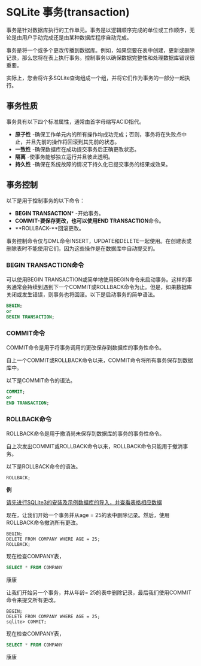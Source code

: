 # SQLite 事务(transaction)

事务是针对数据库执行的工作单元。事务是以逻辑顺序完成的单位或工作顺序，无论是由用户手动完成还是由某种数据库程序自动完成。

事务是将一个或多个更改传播到数据库。例如，如果您要在表中创建，更新或删除记录，那么您将在表上执行事务。控制事务以确保数据完整性和处理数据库错误很重要。

实际上，您会将许多SQLite查询组成一个组，并将它们作为事务的一部分一起执行。

## 事务性质

事务具有以下四个标准属性，通常由首字母缩写ACID指代。

- **原子性** -确保工作单元内的所有操作均成功完成；否则，事务将在失败点中止，并且先前的操作将回滚到其先前的状态。
- **一致性** -确保数据库在成功提交事务后正确更改状态。
- **隔离** -使事务能够独立运行并且彼此透明。
- **持久性** -确保在系统故障的情况下持久化已提交事务的结果或效果。

## 事务控制

以下是用于控制事务的以下命令：

- **BEGIN TRANSACTION*** -开始事务。
- **COMMIT-**要保存更改，也可以使用**END TRANSACTION**命令。
- **ROLLBACK-**回滚更改。

事务控制命令仅与DML命令INSERT，UPDATE和DELETE一起使用。在创建表或删除表时不能使用它们，因为这些操作是在数据库中自动提交的。

### BEGIN TRANSACTION命令

可以使用BEGIN TRANSACTION或简单地使用BEGIN命令来启动事务。这样的事务通常会持续到遇到下一个COMMIT或ROLLBACK命令为止。但是，如果数据库关闭或发生错误，则事务也将回滚。以下是启动事务的简单语法。

```sql
BEGIN;
or 
BEGIN TRANSACTION;
```

### COMMIT命令

COMMIT命令是用于将事务调用的更改保存到数据库的事务性命令。

自上一个COMMIT或ROLLBACK命令以来，COMMIT命令将所有事务保存到数据库中。

以下是COMMIT命令的语法。

```sql
COMMIT;
or
END TRANSACTION;
```

### ROLLBACK命令

ROLLBACK命令是用于撤消尚未保存到数据库的事务的事务性命令。

自上次发出COMMIT或ROLLBACK命令以来，ROLLBACK命令只能用于撤消事务。

以下是ROLLBACK命令的语法。

```
ROLLBACK;
```

**例**

[请先进行SQLite3的安装及示例数据库的导入，并查看表格相应数据](/sqlite/setup.html)

现在，让我们开始一个事务并从age = 25的表中删除记录。然后，使用ROLLBACK命令撤消所有更改。

```
BEGIN;
DELETE FROM COMPANY WHERE AGE = 25;
ROLLBACK;
```

现在检查COMPANY表，

```SQL
SELECT * FROM COMPANY
```

康康

让我们开始另一个事务，并从年龄= 25的表中删除记录，最后我们使用COMMIT命令来提交所有更改。

```
BEGIN;
DELETE FROM COMPANY WHERE AGE = 25;
sqlite> COMMIT;
```

现在检查COMPANY表，

```sql
SELECT * FROM COMPANY
```

康康